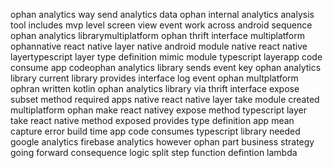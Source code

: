 ophan analytics way send analytics data ophan internal analytics analysis tool includes mvp level screen view event work across android sequence ophan analytics librarymultiplatform ophan thrift interface multiplatform ophannative react native layer native android module native react native layertypescript layer type definition mimic module typescript layerapp code consume app codeophan analytics library sends event key ophan analytics library current library provides interface log event ophan multplatform ophran written kotlin ophan analytics library via thrift interface expose subset method required apps native react native layer take module created multiplatform ophan make react nativey expose method typescript layer take react native method exposed provides type definition app mean capture error build time app code consumes typescript library needed google analytics firebase analytics however ophan part business strategy going forward consequence logic split step function defintion lambda